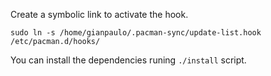 Create a symbolic link to activate the hook.

```
sudo ln -s /home/gianpaulo/.pacman-sync/update-list.hook /etc/pacman.d/hooks/
```

You can install the dependencies runing `./install` script.
